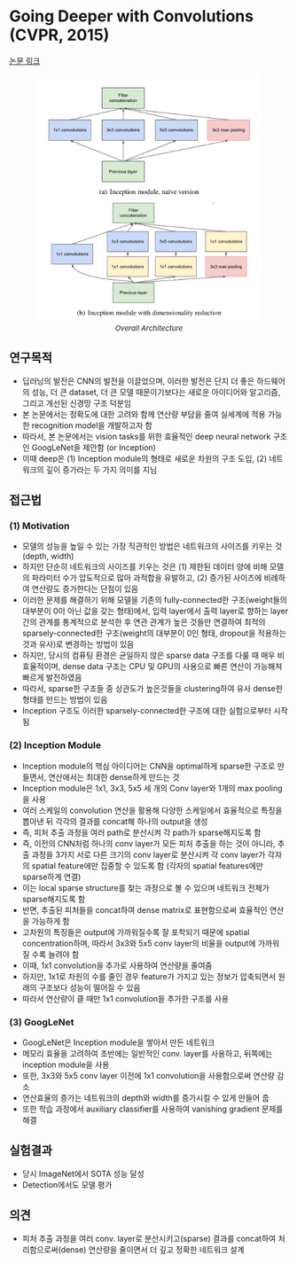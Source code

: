 # Going Deeper with Convolutions (CVPR, 2015)

[논문 링크](https://www.cv-foundation.org/openaccess/content_cvpr_2015/html/Szegedy_Going_Deeper_With_2015_CVPR_paper.html)

<p align="center">
    <img width="400" alt='fig1' src="./img/01_02_01.png?raw=true"></br>
    <em><font size=2>Overall Architecture</font></em>
</p>

## 연구목적
- 딥러닝의 발전은 CNN의 발전을 이끌었으며, 이러한 발전은 단지 더 좋은 하드웨어의 성능, 더 큰 dataset, 더 큰 모델 때문이기보다는 새로운 아이디어와 알고리즘, 그리고 개선된 신경망 구조 덕분임
- 본 논문에서는 정확도에 대한 고려와 함께 연산량 부담을 줄여 실세계에 적용 가능한 recognition model을 개발하고자 함
- 따라서, 본 논문에서는 vision tasks를 위한 효율적인 deep neural network 구조인 GoogLeNet을 제안함 (or Inception)
- 이때 deep은 (1) Inception module의 형태로 새로운 차원의 구조 도입, (2) 네트워크의 깊이 증가라는 두 가지 의미를 지님

## 접근법
### (1) Motivation
- 모델의 성능을 높일 수 있는 가장 직관적인 방법은 네트워크의 사이즈를 키우는 것 (depth, width)
- 하지만 단순히 네트워크의 사이즈를 키우는 것은 (1) 제한된 데이터 양에 비해 모델의 파라미터 수가 압도적으로 많아 과적합을 유발하고, (2) 증가된 사이즈에 비례하여 연산량도 증가한다는 단점이 있음
- 이러한 문제를 해결하기 위해 모델을 기존의 fully-connected한 구조(weight들의 대부분이 0이 아닌 값을 갖는 형태)에서, 입력 layer에서 출력 layer로 향하는 layer 간의 관계를 통계적으로 분석한 후 연관 관계가 높은 것들만 연결하여 최적의 sparsely-connected한 구조(weight의 대부분이 0인 형태, dropout을 적용하는 것과 유사)로 변경하는 방법이 있음
- 하지만, 당시의 컴퓨팅 환경은 균일하지 않은 sparse data 구조를 다룰 때 매우 비효율적이며, dense data 구조는 CPU 및 GPU의 사용으로 빠른 연산이 가능해져 빠르게 발전하였음
- 따라서, sparse한 구조들 중 상관도가 높은것들을 clustering하여 유사 dense한 형태를 만드는 방법이 있음
- Inception 구조도 이러한 sparsely-connected한 구조에 대한 실험으로부터 시작됨

### (2) Inception Module
- Inception module의 핵심 아이디어는 CNN을 optimal하게 sparse한 구조로 만들면서, 연산에서는 최대한 dense하게 만드는 것
- Inception module은 1x1, 3x3, 5x5 세 개의 Conv layer와 1개의 max pooling을 사용
- 여러 스케일의 convolution 연산을 활용해 다양한 스케일에서 효율적으로 특징을 뽑아낸 뒤 각각의 결과를 concat해 하나의 output을 생성
- 즉, 피처 추출 과정을 여러 path로 분산시켜 각 path가 sparse해지도록 함 
- 즉, 이전의 CNN처럼 하나의 conv layer가 모든 피처 추출을 하는 것이 아니라, 추출 과정을 3가지 서로 다른 크기의 conv layer로 분산시켜 각 conv layer가 각자의 spatial feature에만 집중할 수 있도록 함 (각자의 spatial features에만 sparse하게 연결)
- 이는 local sparse structure를 찾는 과정으로 볼 수 있으며  네트워크 전체가 sparse해지도록 함
- 반면, 추출된 피처들을 concat하여 dense matrix로 표현함으로써 효율적인 연산을 가능하게 함
- 고차원의 특징들은 output에 가까워질수록 잘 포착되기 때문에 spatial concentration하며, 따라서 3x3와 5x5 conv layer의 비율을 output에 가까워 질 수록 늘려야 함
- 이때, 1x1 convolution을 추가로 사용하여 연산량을 줄여줌
- 하지만, 1x1로 차원의 수를 줄인 경우 feature가 가지고 있는 정보가 압축되면서 원래의 구조보다 성능이 떨어질 수 있음
- 따라서 연산량이 클 때만 1x1 convolution을 추가한 구조를 사용

### (3) GoogLeNet
- GoogLeNet은 Inception module을 쌓아서 만든 네트워크
- 메모리 효율을 고려하여 초반에는 일반적인 conv. layer를 사용하고, 뒤쪽에는 inception module을 사용
- 또한, 3x3와 5x5 conv layer 이전에 1x1 convolution을 사용함으로써 연산량 감소
- 연산효율의 증가는 네트워크의 depth와 width를 증가시킬 수 있게 만들어 줍
- 또한 학습 과정에서 auxiliary classifier를 사용하여 vanishing gradient 문제를 해결

## 실험결과
- 당시 ImageNet에서 SOTA 성능 달성
- Detection에서도 모델 평가

## 의견
- 피처 추출 과정을 여러 conv. layer로 분산시키고(sparse) 결과를 concat하여 처리함으로써(dense) 연산량을 줄이면서 더 깊고 정확한 네트워크 설계